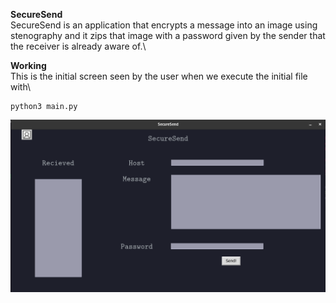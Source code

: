 **SecureSend**\
SecureSend is an application that encrypts a message into an image using stenography and it zips that image with a password given by the sender that the receiver is already aware of.\

**Working**\
This is the initial screen seen by the user when we execute the initial file with\

    python3 main.py

![image info](screenshots/first.png)



